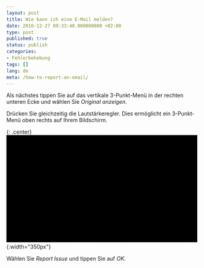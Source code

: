 ```yaml
---
layout: post
title: Wie kann ich eine E-Mail melden?
date: 2016-12-27 09:33:40.000000000 +02:00
type: post
published: true
status: publish
categories:
- Fehlerbehebung
tags: []
lang: de
meta: /how-to-report-an-email/
---
```


Als nächstes tippen Sie auf das vertikale 3-Punkt-Menü in der rechten unteren Ecke und wählen Sie *Original anzeigen*.

Drücken Sie gleichzeitig die Lautstärkeregler. Dies ermöglicht ein 3-Punkt-Menü oben rechts auf Ihrem Bildschirm.

{: .center}
![Report Email](/assets/BlueMail_report-mail_slower.gif){:width="350px"}

Wählen Sie *Report Issue* und tippen Sie auf *OK*.

